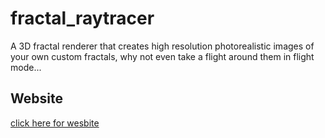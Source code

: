 # fractal_raytracer

A 3D fractal renderer that creates high resolution photorealistic images of your own custom fractals, why not even take a flight around them in flight mode...

## Website

[click here for wesbite](https://gamedev46.github.io/fractal_raytracer/)
